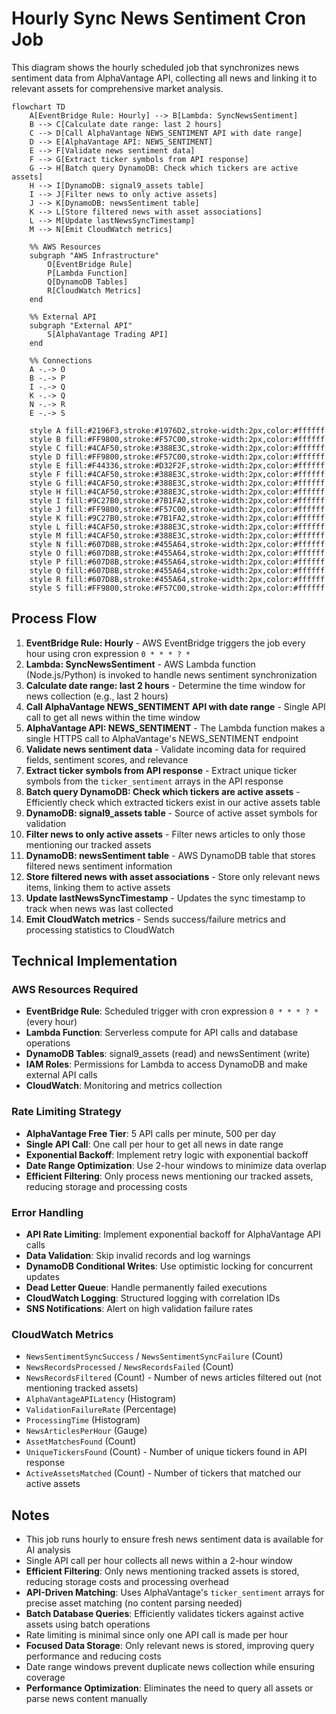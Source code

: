 # Hourly Sync News Sentiment Cron Job

This diagram shows the hourly scheduled job that synchronizes news sentiment data from AlphaVantage API, collecting all news and linking it to relevant assets for comprehensive market analysis.

```mermaid
flowchart TD
    A[EventBridge Rule: Hourly] --> B[Lambda: SyncNewsSentiment]
    B --> C[Calculate date range: last 2 hours]
    C --> D[Call AlphaVantage NEWS_SENTIMENT API with date range]
    D --> E[AlphaVantage API: NEWS_SENTIMENT]
    E --> F[Validate news sentiment data]
    F --> G[Extract ticker symbols from API response]
    G --> H[Batch query DynamoDB: Check which tickers are active assets]
    H --> I[DynamoDB: signal9_assets table]
    I --> J[Filter news to only active assets]
    J --> K[DynamoDB: newsSentiment table]
    K --> L[Store filtered news with asset associations]
    L --> M[Update lastNewsSyncTimestamp]
    M --> N[Emit CloudWatch metrics]
    
    %% AWS Resources
    subgraph "AWS Infrastructure"
        O[EventBridge Rule]
        P[Lambda Function]
        Q[DynamoDB Tables]
        R[CloudWatch Metrics]
    end
    
    %% External API
    subgraph "External API"
        S[AlphaVantage Trading API]
    end
    
    %% Connections
    A -.-> O
    B -.-> P
    I -.-> Q
    K -.-> Q
    N -.-> R
    E -.-> S
    
    style A fill:#2196F3,stroke:#1976D2,stroke-width:2px,color:#ffffff
    style B fill:#FF9800,stroke:#F57C00,stroke-width:2px,color:#ffffff
    style C fill:#4CAF50,stroke:#388E3C,stroke-width:2px,color:#ffffff
    style D fill:#FF9800,stroke:#F57C00,stroke-width:2px,color:#ffffff
    style E fill:#F44336,stroke:#D32F2F,stroke-width:2px,color:#ffffff
    style F fill:#4CAF50,stroke:#388E3C,stroke-width:2px,color:#ffffff
    style G fill:#4CAF50,stroke:#388E3C,stroke-width:2px,color:#ffffff
    style H fill:#4CAF50,stroke:#388E3C,stroke-width:2px,color:#ffffff
    style I fill:#9C27B0,stroke:#7B1FA2,stroke-width:2px,color:#ffffff
    style J fill:#FF9800,stroke:#F57C00,stroke-width:2px,color:#ffffff
    style K fill:#9C27B0,stroke:#7B1FA2,stroke-width:2px,color:#ffffff
    style L fill:#4CAF50,stroke:#388E3C,stroke-width:2px,color:#ffffff
    style M fill:#4CAF50,stroke:#388E3C,stroke-width:2px,color:#ffffff
    style N fill:#607D8B,stroke:#455A64,stroke-width:2px,color:#ffffff
    style O fill:#607D8B,stroke:#455A64,stroke-width:2px,color:#ffffff
    style P fill:#607D8B,stroke:#455A64,stroke-width:2px,color:#ffffff
    style Q fill:#607D8B,stroke:#455A64,stroke-width:2px,color:#ffffff
    style R fill:#607D8B,stroke:#455A64,stroke-width:2px,color:#ffffff
    style S fill:#FF9800,stroke:#F57C00,stroke-width:2px,color:#ffffff
```

## Process Flow

1. **EventBridge Rule: Hourly** - AWS EventBridge triggers the job every hour using cron expression `0 * * * ? *`
2. **Lambda: SyncNewsSentiment** - AWS Lambda function (Node.js/Python) is invoked to handle news sentiment synchronization
3. **Calculate date range: last 2 hours** - Determine the time window for news collection (e.g., last 2 hours)
4. **Call AlphaVantage NEWS_SENTIMENT API with date range** - Single API call to get all news within the time window
5. **AlphaVantage API: NEWS_SENTIMENT** - The Lambda function makes a single HTTPS call to AlphaVantage's NEWS_SENTIMENT endpoint
6. **Validate news sentiment data** - Validate incoming data for required fields, sentiment scores, and relevance
7. **Extract ticker symbols from API response** - Extract unique ticker symbols from the `ticker_sentiment` arrays in the API response
8. **Batch query DynamoDB: Check which tickers are active assets** - Efficiently check which extracted tickers exist in our active assets table
9. **DynamoDB: signal9_assets table** - Source of active asset symbols for validation
10. **Filter news to only active assets** - Filter news articles to only those mentioning our tracked assets
11. **DynamoDB: newsSentiment table** - AWS DynamoDB table that stores filtered news sentiment information
12. **Store filtered news with asset associations** - Store only relevant news items, linking them to active assets
13. **Update lastNewsSyncTimestamp** - Updates the sync timestamp to track when news was last collected
14. **Emit CloudWatch metrics** - Sends success/failure metrics and processing statistics to CloudWatch

## Technical Implementation

### AWS Resources Required
- **EventBridge Rule**: Scheduled trigger with cron expression `0 * * * ? *` (every hour)
- **Lambda Function**: Serverless compute for API calls and database operations
- **DynamoDB Tables**: signal9_assets (read) and newsSentiment (write)
- **IAM Roles**: Permissions for Lambda to access DynamoDB and make external API calls
- **CloudWatch**: Monitoring and metrics collection

### Rate Limiting Strategy
- **AlphaVantage Free Tier**: 5 API calls per minute, 500 per day
- **Single API Call**: One call per hour to get all news in date range
- **Exponential Backoff**: Implement retry logic with exponential backoff
- **Date Range Optimization**: Use 2-hour windows to minimize data overlap
- **Efficient Filtering**: Only process news mentioning our tracked assets, reducing storage and processing costs

### Error Handling
- **API Rate Limiting**: Implement exponential backoff for AlphaVantage API calls
- **Data Validation**: Skip invalid records and log warnings
- **DynamoDB Conditional Writes**: Use optimistic locking for concurrent updates
- **Dead Letter Queue**: Handle permanently failed executions
- **CloudWatch Logging**: Structured logging with correlation IDs
- **SNS Notifications**: Alert on high validation failure rates

### CloudWatch Metrics
- `NewsSentimentSyncSuccess` / `NewsSentimentSyncFailure` (Count)
- `NewsRecordsProcessed` / `NewsRecordsFailed` (Count)
- `NewsRecordsFiltered` (Count) - Number of news articles filtered out (not mentioning tracked assets)
- `AlphaVantageAPILatency` (Histogram)
- `ValidationFailureRate` (Percentage)
- `ProcessingTime` (Histogram)
- `NewsArticlesPerHour` (Gauge)
- `AssetMatchesFound` (Count)
- `UniqueTickersFound` (Count) - Number of unique tickers found in API response
- `ActiveAssetsMatched` (Count) - Number of tickers that matched our active assets

## Notes

- This job runs hourly to ensure fresh news sentiment data is available for AI analysis
- Single API call per hour collects all news within a 2-hour window
- **Efficient Filtering**: Only news mentioning tracked assets is stored, reducing storage costs and processing overhead
- **API-Driven Matching**: Uses AlphaVantage's `ticker_sentiment` arrays for precise asset matching (no content parsing needed)
- **Batch Database Queries**: Efficiently validates tickers against active assets using batch operations
- Rate limiting is minimal since only one API call is made per hour
- **Focused Data Storage**: Only relevant news is stored, improving query performance and reducing costs
- Date range windows prevent duplicate news collection while ensuring coverage
- **Performance Optimization**: Eliminates the need to query all assets or parse news content manually 